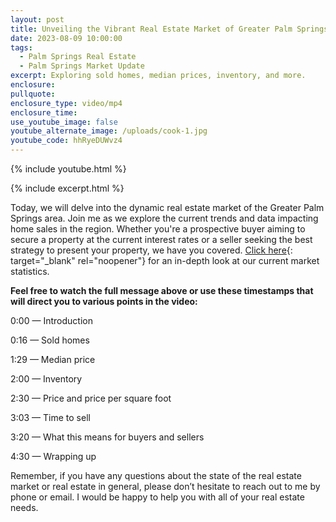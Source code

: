 ```yaml
---
layout: post
title: Unveiling the Vibrant Real Estate Market of Greater Palm Springs
date: 2023-08-09 10:00:00
tags:
  - Palm Springs Real Estate
  - Palm Springs Market Update
excerpt: Exploring sold homes, median prices, inventory, and more.
enclosure:
pullquote:
enclosure_type: video/mp4
enclosure_time:
use_youtube_image: false
youtube_alternate_image: /uploads/cook-1.jpg
youtube_code: hhRyeDUWvz4
---
```

{% include youtube.html %}

{% include excerpt.html %}

Today, we will delve into the dynamic real estate market of the Greater Palm Springs area. Join me as we explore the current trends and data impacting home sales in the region. Whether you're a prospective buyer aiming to secure a property at the current interest rates or a seller seeking the best strategy to present your property, we have you covered. [Click here](https://willcook.net/July_2023_Desert_Housing_Report.pdf){: target="_blank" rel="noopener"} for an in-depth look at our current market statistics.

**Feel free to watch the full message above or use these timestamps that will direct you to various points in the video:**

0:00 — Introduction

0:16 — Sold homes

1:29 — Median price

2:00 — Inventory

2:30 — Price and price per square foot

3:03 — Time to sell

3:20 — What this means for buyers and sellers

4:30 — Wrapping up

Remember, if you have any questions about the state of the real estate market or real estate in general, please don’t hesitate to reach out to me by phone or email. I would be happy to help you with all of your real estate needs.